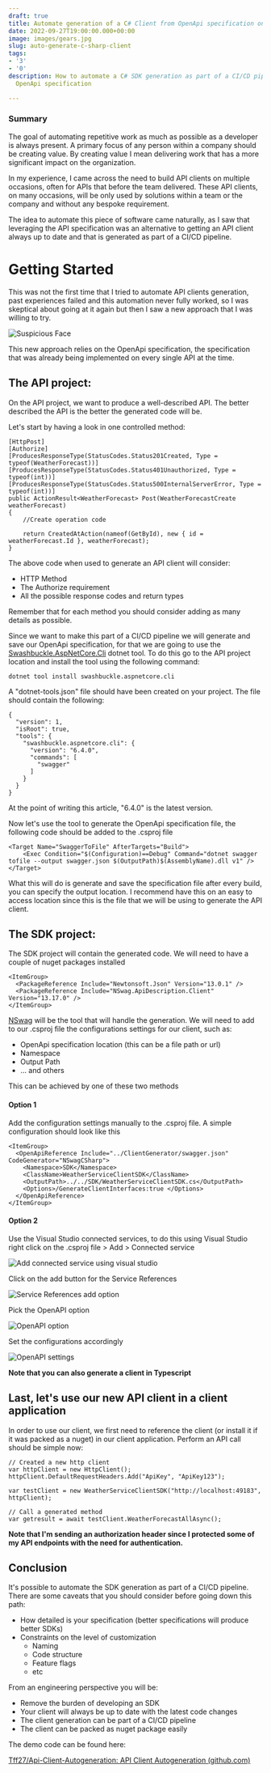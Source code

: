 ```yaml
---
draft: true
title: Automate generation of a C# Client from OpenApi specification on CI/CD pipeline
date: 2022-09-27T19:00:00.000+00:00
image: images/gears.jpg
slug: auto-generate-c-sharp-client
tags:
- '3'
- '0'
description: How to automate a C# SDK generation as part of a CI/CD pipeline using
  OpenApi specification

---
```

### Summary

The goal of automating repetitive work as much as possible as a developer is always present. A primary focus of any person within a company should be creating value. By creating value I mean delivering work that has a more significant impact on the organization.

In my experience, I came across the need to build API clients on multiple occasions, often for APIs that before the team delivered. These API clients, on many occasions, will be only used by solutions within a team or the company and without any bespoke requirement.

The idea to automate this piece of software came naturally, as I saw that leveraging the API specification was an alternative to getting an API client always up to date and that is generated as part of a CI/CD pipeline.

# Getting Started

This was not the first time that I tried to automate API clients generation, past experiences failed and this automation never fully worked, so I was skeptical about going at it again but then I saw a new approach that I was willing to try.

![Suspicious Face](images/suspicious.jpg "Suspicious")

This new approach relies on the OpenApi specification, the specification that was already being implemented on every single API at the time.

## The **API project**:

On the API project, we want to produce a well-described API. The better described the API is the better the generated code will be.

Let's start by having a look in one controlled method:

    [HttpPost]
    [Authorize]
    [ProducesResponseType(StatusCodes.Status201Created, Type = typeof(WeatherForecast))]
    [ProducesResponseType(StatusCodes.Status401Unauthorized, Type = typeof(int))]
    [ProducesResponseType(StatusCodes.Status500InternalServerError, Type = typeof(int))]
    public ActionResult<WeatherForecast> Post(WeatherForecastCreate weatherForecast)
    {
    	//Create operation code
    
    	return CreatedAtAction(nameof(GetById), new { id = weatherForecast.Id }, weatherForecast);
    }

The above code when used to generate an API client will consider:

* HTTP Method
* The Authorize requirement
* All the possible response codes and return types

Remember that for each method you should consider adding as many details as possible. 

Since we want to make this part of a CI/CD pipeline we will generate and save our OpenApi specification, for that we are going to use the [Swashbuckle.AspNetCore.Cli](https://www.nuget.org/packages/Swashbuckle.AspNetCore.Cli " Swashbuckle.AspNetCore.Cli") dotnet tool. To do this go to the API project location and install the tool using the following command:

    dotnet tool install swashbuckle.aspnetcore.cli

A "dotnet-tools.json" file should have been created on your project. The file should contain the following:

    {
      "version": 1,
      "isRoot": true,
      "tools": {
        "swashbuckle.aspnetcore.cli": {
          "version": "6.4.0",
          "commands": [
            "swagger"
          ]
        }
      }
    }

At the point of writing this article, "6.4.0" is the latest version.

Now let's use the tool to generate the OpenApi specification file, the following code should be added to the .csproj file

    <Target Name="SwaggerToFile" AfterTargets="Build">
    	<Exec Condition="$(Configuration)==Debug" Command="dotnet swagger tofile --output swagger.json $(OutputPath)$(AssemblyName).dll v1" />
    </Target>

What this will do is generate and save the specification file after every build, you can specify the output location. I recommend have this on an easy to access location since this is the file that we will be using to generate the API client. 

## The SDK project:

The SDK project will contain the generated code. We will need to have a couple of nuget packages installed

    <ItemGroup>
      <PackageReference Include="Newtonsoft.Json" Version="13.0.1" />
      <PackageReference Include="NSwag.ApiDescription.Client" Version="13.17.0" />
    </ItemGroup>

[NSwag](NSwag.org "NSwag") will be the tool that will handle the generation. We will need to add to our .csproj file the configurations settings for our client, such as:

* OpenApi specification location (this can be a file path or url)
* Namespace
* Output Path
* ... and others

This can be achieved by one of these two methods

#### Option 1

Add the configuration settings manually to the .csproj file. A simple configuration should look like this

    <ItemGroup>
      <OpenApiReference Include="../ClientGenerator/swagger.json" CodeGenerator="NSwagCSharp">
        <Namespace>SDK</Namespace>
        <ClassName>WeatherServiceClientSDK</ClassName>
        <OutputPath>../../SDK/WeatherServiceClientSDK.cs</OutputPath>
        <Options>/GenerateClientInterfaces:true </Options>
      </OpenApiReference>
    </ItemGroup>

#### Option 2 

Use the Visual Studio connected services, to do this using Visual Studio right click on the .csproj file > Add > Connected service

![Add connected service using visual studio](/images/connected-services.png "Add connected service")

Click on the add button for the Service References

![Service References add option](/images/connected-services-references.png "Service References")

Pick the OpenAPI option

![OpenAPI option](/images/connected-services-open-api.png "OpenAPI option")

Set the configurations accordingly

![OpenAPI settings](/images/connected-services-open-api-configs.png "OpenAPI settings")

**Note that you can also generate a client in Typescript** 

## Last, let's use our new API client in a client application

In order to use our client, we first need to reference the client (or install it if it was packed as a nuget) in our client application. Perform an API call should be simple now:

    // Created a new http client
    var httpClient = new HttpClient();
    httpClient.DefaultRequestHeaders.Add("ApiKey", "ApiKey123");
    
    var testClient = new WeatherServiceClientSDK("http://localhost:49183", httpClient);
    
    // Call a generated method
    var getresult = await testClient.WeatherForecastAllAsync();

**Note that I'm sending an authorization header since I protected some of my API endpoints with the need for authentication.** 

## Conclusion

It's possible to automate the SDK generation as part of a CI/CD pipeline. There are some caveats that you should consider before going down this path:

* How detailed is your specification (better specifications will produce better SDKs)
* Constraints on the level of customization
  * Naming
  * Code structure
  * Feature flags
  * etc

From an engineering perspective you will be:

* Remove the burden of developing an SDK
* Your client will always be up to date with the latest code changes
* The client generation can be part of a CI/CD pipeline
* The client can be packed as nuget package easily

The demo code can be found here:

[Tff27/Api-Client-Autogeneration: API Client Autogeneration (github.com)](https://github.com/Tff27/Api-Client-Autogeneration)